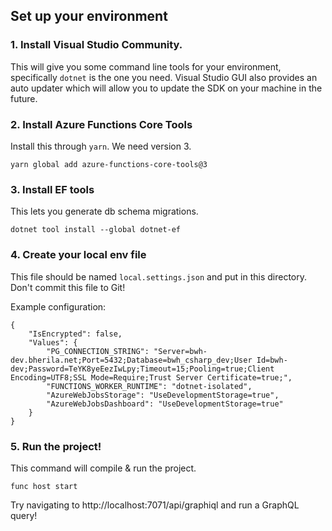 ## Set up your environment

### 1. Install Visual Studio Community.
This will give you some command line tools for your environment, specifically  `dotnet` is the one you need. Visual Studio GUI also provides an auto updater which will allow you  to update the SDK on your machine in the future.

### 2. Install Azure  Functions Core Tools
Install this through  `yarn`.  We need version 3.

```
yarn global add azure-functions-core-tools@3
```

### 3. Install EF tools
This lets you generate db schema migrations.
```
dotnet tool install --global dotnet-ef
```

###  4. Create your local env file
This file should be named `local.settings.json` and put in this directory. Don't commit this file to Git!

Example configuration:
```
{
    "IsEncrypted": false,
    "Values": {
        "PG_CONNECTION_STRING": "Server=bwh-dev.bherila.net;Port=5432;Database=bwh_csharp_dev;User Id=bwh-dev;Password=TeYK8yeEezIwLpy;Timeout=15;Pooling=true;Client Encoding=UTF8;SSL Mode=Require;Trust Server Certificate=true;",
        "FUNCTIONS_WORKER_RUNTIME": "dotnet-isolated",
        "AzureWebJobsStorage": "UseDevelopmentStorage=true",
        "AzureWebJobsDashboard": "UseDevelopmentStorage=true"
    }
}
```

### 5. Run the project!
This command will compile & run the project.
```
func host start
```

Try navigating to http://localhost:7071/api/graphiql  and run a GraphQL query!

